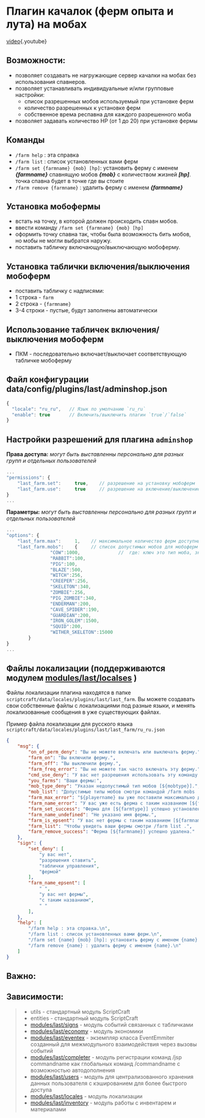 <!-- TITLE: farm -->
<!-- SUBTITLE: описание плагина `farm` -->

# Плагин качалок (ферм опыта и лута) на мобах

[video](https://gaming.youtube.com/watch?v=iINGJLRrK5M&feature=share){.youtube}


## Возможности:
- позволяет создавать не нагружающие сервер качалки на мобах без использования спавнеров.
- позволяет устанавливать индивидуальные и/или групповые настройки:
  - список разрешенных мобов используемый при установке  ферм
  - количество разрешенных к установке ферм
  - собственное врема респавна для каждого разрешенного моба
- позволяет задавать количество HP (от 1 до 20) при установке фермы
 
## Команды
 - `/farm help` : эта справка
 - `/farm list` : список установленных вами ферм
 - `/farm set {farmname} {mob} [hp]`: установить ферму с именем ***{farmname}*** спавнящую мобов ***{mob}*** с количеством жизней ***[hp]***. точка спавна будет в точке где вы стоите
 - `/farm remove {farmname}` : удалить ферму с именем ***{farmname}***

## Установка мобофермы
- встать на точку, в которой должен происходить спавн мобов.
- ввести команду `/farm set {farmname} {mob} [hp]`
- оформить точку спавна так, чтобы была возможность бить мобов, но мобы не могли выбратся наружу.
- поставить табличку включающую/выключающую мобоферму.

 ## Установка таблички включения/выключения мобоферм
 - поставить табличку с надписями:
 - 1 строка - `farm`
 - 2 строка - `{farmname}`
 - 3-4 строки - пустые, будут заполнены автоматически
 
## Использование табличек включения/выключения мобоферм
- ПКМ - последовательно включает/выключает соответствующую табличке мобоферму
 
## Файл конфигурации data/config/plugins/last/adminshop.json
```js
{
  "locale": "ru_ru",   // Язык по умолчанию `ru_ru`
  "enable": true       // Включить/выключить плагин `true`/`false`
}
```

## Настройки разрешений для плагина `adminshop` 

**Права доступа:** *могут быть выставленны персонально для разных групп и отдельных пользователей*
```js
...
"permissions": {
    "last_farm.set":     true,    // разрешение на установку мобоферм
    "last_farm.use":     true     // разрешение на включение/выключение установленной мобофермы по ПКМ на табличке управления.
}
...
```

**Параметры:** *могут быть выставленны персонально для разных групп и отдельных пользователей*
```js
...
"options": {
    "last_farm.max":     1,    // максимальное количество ферм доступных для установки
    "last_farm.mobs":    {     // список допустимых мобов для мобоферм
				"COW":1000,              //  где: ключ это тип моба, значение это время респавна
				"RABBIT":100,
				"PIG":100,
				"BLAZE":500,
				"WITCH":256,
				"CREEPER":256,
				"SKELETON":340,
				"ZOMBIE":256,
				"PIG_ZOMBIE":340,
				"ENDERMAN":200,
				"CAVE_SPIDER":190,
				"GUARDIAN":200,
				"IRON_GOLEM":1500,
				"SQUID":200,
				"WITHER_SKELETON":15000 
		}
}
...
```

## Файлы локализации (поддерживаются модулем [modules/last/localses](/modules/locales) )

Файлы локализации плагина находятся в папке `scriptcraft/data/locales/plugins/last/last_farm`. Вы можете создавать свои собственные файлы с локализациями под разные языки, и менять локализованные сообщения в уже существующих файлах.

Пример файла локализации для русского языка `scriptcraft/data/locales/plugins/last/last_farm/ru_ru.json`
```json
{
    "msg": {
        "on_of_perm_deny": "Вы не можете включать или выключать ферму.",
        "farm_on": "Вы включили ферму.",
        "farm_off": "Вы выключили ферму.",
        "farm_freq_error": "Вы не можете так часто включать эту ферму.",
        "cmd_use_deny": "У вас нет разрешения использовать эту команду.",
        "you_farms": "Ваши фермы:",
        "mob_type_deny": "Указан недопустимый тип мобов [${mobtype}].",
        "mob_list": "Допустимые типы мобов смотри командой /farm mobs .",
        "farm_max_error": "${playername} вы уже поставили максимально допустимое для вас количество ферм. Вам доступно всего ${max} ферм для установки.",
        "farm_name_error": "У вас уже есть ферма с таким названием [${farmname}]. выбеhите какое нибудь другое название.",
        "farm_set_success": "Ферма для [${farmtype}] успешно установленна.",
        "farm_name_undefined": "Не указано имя фермы.",
        "farm_is_epsent": "У вас нет фермы с таким названием [${farmname}].",
        "farm_list": "Чтобы увидеть ваши фермы смотри /farm list .",
        "farm_remove_success": "Ферма [${farmname}] успешно удалена."
    },
    "sign": {
        "set_deny": [
            "у вас нет",
            "разрешения ставить",
            "таблички управления",
            "фермой"
        ],
        "farm_name_epsent": [
            " ",
            "у вас нет фермы",
            "с таким названием",
            " "
        ],
    },
    "help": [
        "/farm help : эта справка.\n",
        "/farm list : список установленных вами ферм.\n",
        "/farm set {name} {mob} [hp]: установить ферму с именем {name} спавнящую мобов {mob} с количеством жизней [hp]. точка спавна будет в точке где вы стоите.\n",
        "/farm remove {name} : удалить ферму с именем {name}.\n"
    ]
}

```

## Важно:

 
## Зависимости:
 > - utils - стандартный модуль ScriptCraft
 > - entities - стандартный модуль ScriptCraft
 > - [modules/last/signs](/modules/signs)       - модуль событий связанных с табличками
 > - [modules/last/economy](/modules/economy)     - модуль экономики
 > - [modules/last/eventex](/modules/eventex)     - экземпляр класса EventEmmiter созданный для межмодульного взаимодействия через вызовы событий
 > - [modules/last/completer](/modules/completer)   - модуль регистрации команд /jsp commandname как глобальных команд /commandname с возможностью автодополнения
 > - [modules/last/users](/modules/users)       - модуль для централизованного хранения данных пользователя с кэшированием для более быстрого доступа
 > - [modules/last/locales](/modules/locales)     - модуль локализации
 > - [modules/last/inventory](/modules/last/inventory)   - модуль работы с инвентарем и материалами
